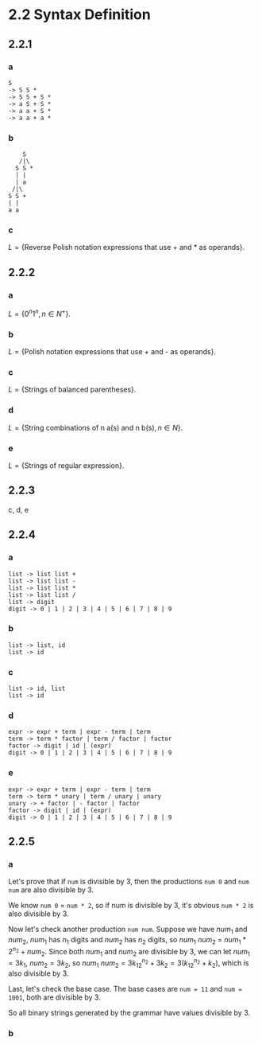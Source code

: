 # 2.2 Syntax Definition
## 2.2.1
### a
```
S
-> S S *
-> S S + S *
-> a S + S *
-> a a + S *
-> a a + a *
```

### b
```
    S
   /|\
  S S *
  | | 
  | a
 /|\
S S +
| |
a a
```

### c
$L = \lbrace\text{Reverse Polish notation expressions that use + and * as operands}\rbrace$.

## 2.2.2
### a
$L = \lbrace 0^n1^n, n\in N^+\rbrace$.

### b
$L = \lbrace\text{Polish notation expressions that use + and - as operands}\rbrace$.

### c
$L = \lbrace\text{Strings of balanced parentheses}\rbrace$.

### d
$L = \lbrace\text{String combinations of n a(s) and n b(s)}, n \in N\rbrace$.

### e
$L = \lbrace\text{Strings of regular expression}\rbrace$.

## 2.2.3
c, d, e

## 2.2.4
### a
```
list -> list list +
list -> list list -
list -> list list *
list -> list list /
list -> digit
digit -> 0 | 1 | 2 | 3 | 4 | 5 | 6 | 7 | 8 | 9
```

### b
```
list -> list, id
list -> id
```

### c
```
list -> id, list
list -> id
```

### d
```
expr -> expr + term | expr - term | term
term -> term * factor | term / factor | factor
factor -> digit | id | (expr)
digit -> 0 | 1 | 2 | 3 | 4 | 5 | 6 | 7 | 8 | 9
```

### e
```
expr -> expr + term | expr - term | term
term -> term * unary | term / unary | unary
unary -> + factor | - factor | factor
factor -> digit | id | (expr)
digit -> 0 | 1 | 2 | 3 | 4 | 5 | 6 | 7 | 8 | 9
```

## 2.2.5
### a
Let's prove that if `num` is divisible by 3, then the productions `num 0` and `num num` are also divisible by 3.

We know `num 0` = `num * 2`, so if num is divisible by 3, it's obvious `num * 2` is also divisible by 3.

Now let's check another production `num num`. Suppose we have $num_1$ and $num_2$, $num_1$ has $n_1$ digits and $num_2$ has $n_2$ digits, so $num_1 \text{ } num_2$ = $num_1 * 2^{n_2} + num_2$. Since both $num_1$ and $num_2$ are divisible by 3, we can let $num_1 = 3k_1$, $num_2 = 3k_2$, so $num_1 \text{ } num_2 = 3k_12^{n_2} + 3k_2 = 3(k_12^{n_2} + k_2)$, which is also divisible by 3.

Last, let's check the base case. The base cases are `num = 11` and `num = 1001`, both are divisible by 3.

So all binary strings generated by the grammar have values divisible by 3.

### b